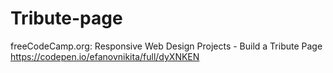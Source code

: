 # Tribute-page
freeCodeCamp.org:  Responsive Web Design Projects - Build a Tribute Page
https://codepen.io/efanovnikita/full/dyXNKEN
